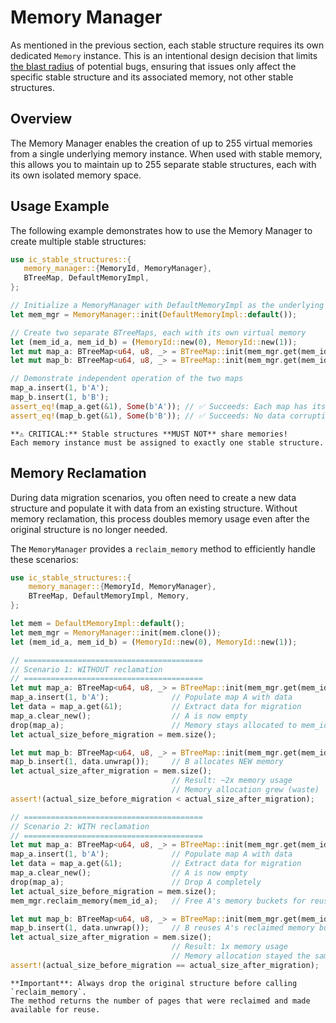 # Memory Manager

As mentioned in the previous section, each stable structure requires its own dedicated `Memory` instance.
This is an intentional design decision that limits [the blast radius](../introduction/design-principles.md) of potential bugs, ensuring that issues only affect the specific stable structure and its associated memory, not other stable structures.

## Overview

The Memory Manager enables the creation of up to 255 virtual memories from a single underlying memory instance.
When used with stable memory, this allows you to maintain up to 255 separate stable structures, each with its own isolated memory space.

## Usage Example

The following example demonstrates how to use the Memory Manager to create multiple stable structures:

```rust
use ic_stable_structures::{
   memory_manager::{MemoryId, MemoryManager},
   BTreeMap, DefaultMemoryImpl,
};

// Initialize a MemoryManager with DefaultMemoryImpl as the underlying memory
let mem_mgr = MemoryManager::init(DefaultMemoryImpl::default());

// Create two separate BTreeMaps, each with its own virtual memory
let (mem_id_a, mem_id_b) = (MemoryId::new(0), MemoryId::new(1));
let mut map_a: BTreeMap<u64, u8, _> = BTreeMap::init(mem_mgr.get(mem_id_a));
let mut map_b: BTreeMap<u64, u8, _> = BTreeMap::init(mem_mgr.get(mem_id_b));

// Demonstrate independent operation of the two maps
map_a.insert(1, b'A');
map_b.insert(1, b'B');
assert_eq!(map_a.get(&1), Some(b'A')); // ✅ Succeeds: Each map has its own memory
assert_eq!(map_b.get(&1), Some(b'B')); // ✅ Succeeds: No data corruption
```

```admonish warning ""
**⚠️ CRITICAL:** Stable structures **MUST NOT** share memories!
Each memory instance must be assigned to exactly one stable structure.
```

## Memory Reclamation

During data migration scenarios, you often need to create a new data structure and populate it with data from an existing structure. Without memory reclamation, this process doubles memory usage even after the original structure is no longer needed.

The `MemoryManager` provides a `reclaim_memory` method to efficiently handle these scenarios:

```rust
use ic_stable_structures::{
    memory_manager::{MemoryId, MemoryManager},
    BTreeMap, DefaultMemoryImpl, Memory,
};

let mem = DefaultMemoryImpl::default();
let mem_mgr = MemoryManager::init(mem.clone());
let (mem_id_a, mem_id_b) = (MemoryId::new(0), MemoryId::new(1));

// ========================================
// Scenario 1: WITHOUT reclamation
// ========================================
let mut map_a: BTreeMap<u64, u8, _> = BTreeMap::init(mem_mgr.get(mem_id_a));
map_a.insert(1, b'A');              // Populate map A with data
let data = map_a.get(&1);           // Extract data for migration
map_a.clear_new();                  // A is now empty
drop(map_a);                        // Memory stays allocated to mem_id_a
let actual_size_before_migration = mem.size();

let mut map_b: BTreeMap<u64, u8, _> = BTreeMap::init(mem_mgr.get(mem_id_b));
map_b.insert(1, data.unwrap());     // B allocates NEW memory
let actual_size_after_migration = mem.size();
                                    // Result: ~2x memory usage
                                    // Memory allocation grew (waste)
assert!(actual_size_before_migration < actual_size_after_migration);

// ========================================
// Scenario 2: WITH reclamation
// ========================================
let mut map_a: BTreeMap<u64, u8, _> = BTreeMap::init(mem_mgr.get(mem_id_a));
map_a.insert(1, b'A');              // Populate map A with data
let data = map_a.get(&1);           // Extract data for migration
map_a.clear_new();                  // A is now empty
drop(map_a);                        // Drop A completely
let actual_size_before_migration = mem.size();
mem_mgr.reclaim_memory(mem_id_a);   // Free A's memory buckets for reuse

let mut map_b: BTreeMap<u64, u8, _> = BTreeMap::init(mem_mgr.get(mem_id_b));
map_b.insert(1, data.unwrap());     // B reuses A's reclaimed memory buckets
let actual_size_after_migration = mem.size();
                                    // Result: 1x memory usage
                                    // Memory allocation stayed the same (no waste)
assert!(actual_size_before_migration == actual_size_after_migration);
```

```admonish info ""
**Important**: Always drop the original structure before calling `reclaim_memory`.
The method returns the number of pages that were reclaimed and made available for reuse.
```
